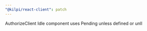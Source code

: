 ```yaml
---
"@kilpi/react-client": patch
---
```


AuthorizeClient Idle component uses Pending unless defined or unll
